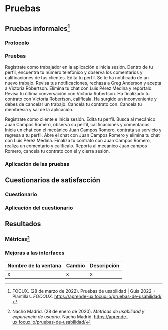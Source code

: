 # Pruebas
## Pruebas informales[^1]
### Protocolo
### Pruebas


Regístrate como trabajador en la aplicación e inicia sesión. 
Dentro de tu perfil, encuentra tu número telefónico y  observa los comentarios y calificaciones de tus clientes. 
Edita tu perfil.
Se te ha notificado de un nuevo trabajo. Revisa tus notificaciones, rechaza a Greg Anderson y  acepta a Victoria Robertson. 
Elimina tu chat con Luis Pérez Medina y repórtalo.
Revisa tu última conversación con Victoria Robertson. 
Ha finalizado tu contrato con Victoria Robertson, califícala. 
Ha surgido un inconveniente y debes de cancelar un trabajo. Cancela tu contrato con. 
Cancela tu membresía y sal de la aplicación. 





Regístrate como cliente e inicia sesión.
Edita tu perfil. 
Busca al mecánico Juan Campos Romero, observa su perfil, calificaciones y comentarios. 
Inicia un chat con el mecánico Juan Campos Romero, contrata su servicio y regresa a tu perfil. 
Abre el chat con Juan Campos Romero y elimina tu chat con Luis Pérez Medina. 
Finaliza tu contrato con Juan Campos Romero, realiza un comentario y califícalo. 
Reporta al mecánico Juan campos Romero, cancela tu contrato con él y cierra sesión. 



### Aplicación de las pruebas
## Cuestionarios de satisfacción
###  Cuestionario
### Aplicación del cuestionario
## Resultados
### Métricas[^2]
### Mejoras a las interfaces 
| Nombre de la ventana | Cambio | Descripción|
|--|--|--|
| x | x |x|

[^1]: FOCUX. (28 de marzo de 2022). Pruebas de usabilidad | Guía 2022 + Plantillas. *FOCOUX.* https://aprende-ux.focux.io/pruebas-de-usabilidad/
[^2]: Nacho Madrid. (28 de enero de 2020). *Métricas de usabilidad y experiencia de usuario.* Nacho Madrid. https://aprende-ux.focux.io/pruebas-de-usabilidad/
<!--stackedit_data:
eyJoaXN0b3J5IjpbMTA1NjU4MTI2Niw4NDg2NTA5MzEsLTEyNT
M2MDU0NTMsLTUzNjg3NjM4OCw1MTcxNzcwNzIsNjYyNTQzNDk3
LC03NzU4OTc0NjQsLTc1MzAxNjMyMywtMTI5NTM4NjAzNSw4OD
g0MTM2NTJdfQ==
-->